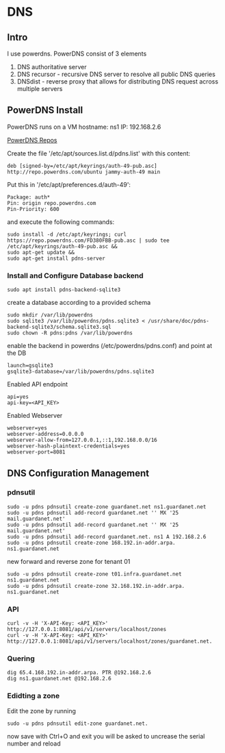 # DNS

## Intro
I use powerdns. PowerDNS consist of 3 elements
1. DNS authoritative server 
2. DNS recursor - recursive DNS server to resolve all public DNS queries
3. DNSdist - reverse proxy that allows for distributing DNS request across multiple servers


## PowerDNS Install
PowerDNS runs on a VM
hostname: ns1
IP: 192.168.2.6

[PowerDNS Repos](https://repo.powerdns.com/)

Create the file '/etc/apt/sources.list.d/pdns.list' with this content:
```
deb [signed-by=/etc/apt/keyrings/auth-49-pub.asc] http://repo.powerdns.com/ubuntu jammy-auth-49 main
```
Put this in '/etc/apt/preferences.d/auth-49':
```
Package: auth*
Pin: origin repo.powerdns.com
Pin-Priority: 600
```
and execute the following commands:
```
sudo install -d /etc/apt/keyrings; curl https://repo.powerdns.com/FD380FBB-pub.asc | sudo tee /etc/apt/keyrings/auth-49-pub.asc &&
sudo apt-get update &&
sudo apt-get install pdns-server
```
### Install and Configure Database backend
```
sudo apt install pdns-backend-sqlite3
```
create a database according to a provided schema
```
sudo mkdir /var/lib/powerdns
sudo sqlite3 /var/lib/powerdns/pdns.sqlite3 < /usr/share/doc/pdns-backend-sqlite3/schema.sqlite3.sql
sudo chown -R pdns:pdns /var/lib/powerdns
```
enable the backend in powerdns (/etc/powerdns/pdns.conf) and point at the DB
```
launch=gsqlite3
gsqlite3-database=/var/lib/powerdns/pdns.sqlite3
```
Enabled API endpoint
```
api=yes
api-key=<API_KEY>
```
Enabled Webserver
```
webserver=yes
webserver-address=0.0.0.0
webserver-allow-from=127.0.0.1,::1,192.168.0.0/16
webserver-hash-plaintext-credentials=yes
webserver-port=8081
```

## DNS Configuration Management
### pdnsutil
```
sudo -u pdns pdnsutil create-zone guardanet.net ns1.guardanet.net
sudo -u pdns pdnsutil add-record guardanet.net '' MX '25 mail.guardanet.net'
sudo -u pdns pdnsutil add-record guardanet.net '' MX '25 mail.guardanet.net'
sudo -u pdns pdnsutil add-record guardanet.net. ns1 A 192.168.2.6
sudo -u pdns pdnsutil create-zone 168.192.in-addr.arpa. ns1.guardanet.net
```
new forward and reverse zone for tenant 01  
```
sudo -u pdns pdnsutil create-zone t01.infra.guardanet.net ns1.guardanet.net
sudo -u pdns pdnsutil create-zone 32.168.192.in-addr.arpa. ns1.guardanet.net
```

### API
```
curl -v -H 'X-API-Key: <API_KEY>' http://127.0.0.1:8081/api/v1/servers/localhost/zones
curl -v -H 'X-API-Key: <API_KEY>' http://127.0.0.1:8081/api/v1/servers/localhost/zones/guardanet.net.
```
### Quering
```
dig 65.4.168.192.in-addr.arpa. PTR @192.168.2.6
dig ns1.guardanet.net @192.168.2.6
```
### Edidting a zone
Edit the zone by running
```
sudo -u pdns pdnsutil edit-zone guardanet.net.
```
now save with Ctrl+O and exit 
you will be asked to uncrease the serial number and reload
